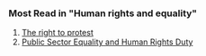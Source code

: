 ###  Most Read in "Human rights and equality"

  1. [ The right to protest ](/en/government-in-ireland/human-rights/right-to-protest/)
  2. [ Public Sector Equality and Human Rights Duty ](/en/government-in-ireland/human-rights/public-sector-equality-and-human-rights-duty/)

